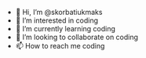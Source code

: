 - 👋 Hi, I’m @skorbatiukmaks
- 👀 I’m interested in coding
- 🌱 I’m currently learning coding
- 💞️ I’m looking to collaborate on coding
- 📫 How to reach me coding

<!---
skorbatiukmaks/skorbatiukmaks is a ✨ special ✨ repository because its `README.md` (this file) appears on your GitHub profile.
You can click the Preview link to take a look at your changes.
--->
